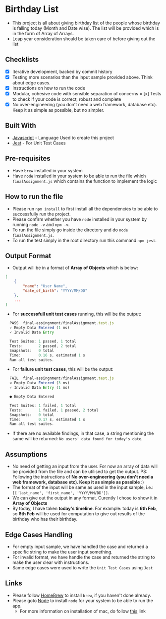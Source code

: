 # Birthday List

- This project is all about giving birthday list of the people whose birthday is falling today (Month and Date wise). The list will be provided which is in the form of Array of Arrays.
- Leap year consideration should be taken care of before giving out the list

## Checklists

- [x] Iterative development, backed by commit history
- [x] Testing more scenarios than the input sample provided above. Think about edge cases.
- [x] Instructions on how to run the code
- [x] Modular, cohesive code with sensible separation of concerns
= [x] Tests to check if your code is correct, robust and complete
- [x] No over-engineering (you don't need a web framework, database etc). Keep it as simple as possible, but no simpler.

## Built With

- [Javascript](https://developer.mozilla.org/en-US/docs/Web/JavaScript) - Language Used to create this project
- [Jest](https://jestjs.io/) - For Unit Test Cases

## Pre-requisites

- Have `brew` installed in your system
- Have `node` installed in your system to be able to run the file which `finalAssignment.js` which contains the function to implement the logic

## How to run the file

- Please run `npm install` to first install all the dependencies to be able to successfully run the project.
- Please confirm whether you have `node` installed in your system by running `node -v` and `npm -v`.
- To run the file simply go inside the directory and do `node finalAssignment.js`.
- To run the test simply in the root directory run this command `npm jest`.

## Output Format

- Output will be in a format of **Array of Objects** which is below:

```json
[
    {
        "name": "User Name", 
        "date_of_birth": "YYYY/MM/DD"
    },
    ...
]
```

- For **successfull unit test cases** running, this will be the output:

```javascript
  PASS  final-assingnment/finalAssignment.test.js
  ✓ Empty Data Entered (1 ms)
  ✓ Invalid Data Entry

  Test Suites: 1 passed, 1 total
  Tests:       2 passed, 2 total
  Snapshots:   0 total
  Time:        0.16 s, estimated 1 s
  Ran all test suites.
```

- For **failure unit test cases**, this will be the output: 

```javascript
  FAIL  final-assingnment/finalAssignment.test.js
  ✕ Empty Data Entered (3 ms)
  ✓ Invalid Data Entry (1 ms)

  ● Empty Data Entered

  Test Suites: 1 failed, 1 total
  Tests:       1 failed, 1 passed, 2 total
  Snapshots:   0 total
  Time:        0.17 s, estimated 1 s
  Ran all test suites.
```

- If there are no available findings, in that case, a string mentioning the same will be returned: `No users' data found for today's date`.

## Assumptions

- No need of getting an input from the user. For now an array of data will be provided from the file and can be utilised to get the output. PS: Following the instructions of **No over-engineering (you don't need a web framework, database etc). Keep it as simple as possible** :)
- The format of the input will be same as used in the input sample, i.e.: `[['last_name', 'first_name', 'YYYY/MM/DD']]`.
- We can give out the output in any format. Curently I chose to show it in **Array of Objects**
- By today, I have taken **today's timeline**. For example: today is **6th Feb**, so **6th Feb** will be used for computation to give out results of the birthday who has their birthday.

## Edge Cases Handling

- For empty input sample, we have handled the case and returned a specific string to make the user input something.
- For invalid format, we have handle the case and returned the string to make the user clear with instructions.
- Same edge cases were used to write the `Unit Test Cases` using `Jest`

## Links

- Please follow [HomeBrew](https://brew.sh/) to install `brew`, if you haven't done already.
- Please goto [Node](https://nodejs.org/en/download/) to install `node` for your system to be able to run the app. 
    - For more information on installation of mac, do follow [this](https://nodejs.org/en/download/package-manager/) link
